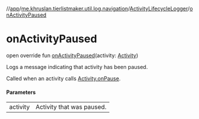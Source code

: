 //[app](../../../index.md)/[me.khruslan.tierlistmaker.util.log.navigation](../index.md)/[ActivityLifecycleLogger](index.md)/[onActivityPaused](on-activity-paused.md)

# onActivityPaused

open override fun [onActivityPaused](on-activity-paused.md)(activity: [Activity](https://developer.android.com/reference/kotlin/android/app/Activity.html))

Logs a message indicating that activity has been paused.

Called when an activity calls [Activity.onPause](https://developer.android.com/reference/kotlin/android/app/Activity.html#onpause).

#### Parameters

| | |
|---|---|
| activity | Activity that was paused. |
